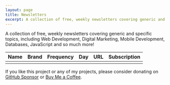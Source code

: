 ```yaml
---
layout: page
title: Newsletters
excerpt: A collection of free, weekly newsletters covering generic and specific topics.
---
```


A collection of free, weekly newsletters covering generic and specific topics, including Web Development, Digital Marketing, Mobile Development, Databases, JavaScript and so much more!

| Name | Brand | Frequency | Day | URL | Subscription |
|:--- |:-------- |:-------- |:-------- |:-------- |:-------- |
|  |  |  |  | []() | []() |

<div class="alert alert-success" role="alert">
  	If you like this project or any of my projects, please consider donating on <a href="https://github.com/sponsors/brandonhimpfen/" class="alert-link">GitHub Sponsor</a> or <a href="https://www.buymeacoffee.com/brandonhimpfen" class="alert-link">Buy Me a Coffee</a>.
</div>